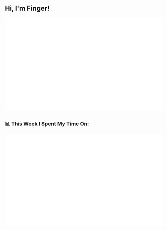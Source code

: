 <h2> Hi, I'm Finger!</h2>

<img align="right" src="https://raw.githubusercontent.com/spianmo/github-stats/master/generated/overview.svg#gh-light-mode-only">

<!-- <img align="right" height="160em" src="https://github-readme-stats-eight-theta.vercel.app/api/top-langs/?username=spianmo&layout=compact&langs_count=8&theme=algolia"/>	 -->
	
```go
package main

type Me struct {
	Name   string
	Job    string
	Code   string
	Skills string
}

func main() {
	me := &Me{
		Name:   "Finger",
		Job:    "Client-side Engineer",
		Code:   "Java, Kotlin, C#, Rust and C++ and Others",
		Skills: "Android, Security, Cross-platform client, NLP, CV, ASR ^o^",
	}
	_ = me
}
```


<h3>📊 This Week I Spent My Time On:</h3>
<img align='right' src="https://raw.githubusercontent.com/spianmo/github-stats/master/generated/languages.svg#gh-light-mode-only">

<!--START_SECTION:waka-->

```txt
Kotlin                 26 hrs 53 mins  ████████████████████▒░░░░   81.43 %
XML                    4 hrs 25 mins   ███▒░░░░░░░░░░░░░░░░░░░░░   13.39 %
Java                   46 mins         ▓░░░░░░░░░░░░░░░░░░░░░░░░   02.32 %
TOML                   22 mins         ▒░░░░░░░░░░░░░░░░░░░░░░░░   01.15 %
Properties             11 mins         ░░░░░░░░░░░░░░░░░░░░░░░░░   00.56 %
```

<!--END_SECTION:waka-->

